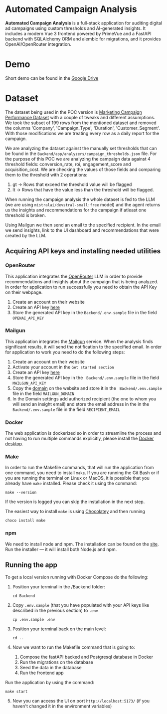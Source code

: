 # Automated Campaign Analysis

**Automated Campaign Analysis** is a full-stack application for auditing digital ad campaigns using custom thresholds and AI-generated insights. It includes a modern Vue 3 frontend powered by PrimeVue and a FastAPI backend with SQLAlchemy ORM and alembic for migrations, and it provides OpenAI/OpenRouter integration.

# Demo

Short demo can be found in the [Google Drive](https://drive.google.com/drive/folders/1Kze3J8I4-f6RA1Gwh2NDdkZldDtG5UWX?usp=drive_link)

# Dataset

The dataset being used in the POC version is [Marketing Campaign Performance Dataset](https://www.kaggle.com/datasets/manishabhatt22/marketing-campaign-performance-dataset?resource=download) with a couple of tweaks and different assumptions. We took the subset of 199 rows from the mentioned dataset and removed the columns 'Company', 'Campaign_Type', 'Duration', 'Customer_Segment'. With those modifications we are treating every row as a daily report for the campaign.

We are analyzing the dataset against the manually set thresholds that can be found in the `Backend/app/analyzers/campaign_thresholds.json` file. For the purpose of this POC we are analyzing the campaign data against 4 threshold fields: conversion_rate, roi, engagement_score and acquisition_cost. We are checking the values of those fields and comparing them to the threshold with 2 operations:

1. gt -> Rows that exceed the threshold value will be flagged
2. lt -> Rows that have the value less than the threshold will be flagged.

When running the campaign analysis the whole dataset is fed to the LLM (we are using `mistralai/devstral-small:free` model) and the agent returns us the insights and recommendations for the campaign if atleast one threshold is broken.

Using Mailgun we then send an email to the specified recipient. In the email we send insights, link to the UI dashboard and recommendations that were created by the LLM.

## Acquiring API keys and installing needed utilities

### OpenRouter

This application integrates the [OpenRouter](https://openrouter.ai/) LLM in order to provide recommendations and insights about the campaign that is being analyzed. In order for application to run successfully you need to obtain the API Key on their webpage.

1. Create an account on their website
2. Create an API key [here](https://openrouter.ai/settings/keys)
3. Store the generated API key in the `Backend/.env.sample` file in the field `OPENAI_API_KEY`

### Mailgun

This application integrates the [Mailgun](https://app.mailgun.com/) service. When the analysis finds significant results, it will send the notification to the specified email. In order for application to work you need to do the following steps:

1. Create an account on their website
2. Activate your account in the `Get started section`
3. Create an API key [here](https://app.mailgun.com/settings/api_security?onboardingTask=api-key)
4. Store the generated API key in the ` Backend/.env.sample` file in the field  `MAILGUN_API_KEY`
5. Copy the [domain](https://app.mailgun.com/mg/sending/domains) on the website and store it in the ` Backend/.env.sample` file in the field  `MAILGUN_DOMAIN`
6. In the Domain settings add authorized recipient (the one to whom you will send an insight email) and store the email address in the in the ` Backend/.env.sample` file in the field  `RECIPIENT_EMAIL`

### Docker

The web application is dockerized so in order to streamline the process and not having to run multiple commands explicitly, please install the [Docker desktop](https://www.docker.com/products/docker-desktop/).

### Make

In order to run the Makefile commands, that will run the application from one command, you need to install `make`.
If you are running the Git Bash or if you are running the terminal on Linux or MacOS, it is possible that you already have `make` installed. Please check it using the command:

```shell
make --version
```

If the version is logged you can skip the installation in the next step.

The easiest way to install `make` is using [Chocolatey](https://chocolatey.org/install) and then running

```shell
choco install make
```

### npm

We need to install node and npm. The installation can be found on the [site](https://nodejs.org/en). Run the installer — it will install both Node.js and npm.

## Running the app

To get a local version running with Docker Compose do the following:

1. Position your terminal in the /Backend folder:

   ```shell
   cd Backend
   ```

2. Copy `.env.sample` (that you have populated with your API keys like described in the previous section) to `.env`

   ```shell
   cp .env.sample .env
   ```

3. Position your terminal back on the main level:

   ```shell
   cd ..
   ```

4. Now we want to run the Makefile command that is going to:
   1. Compose the fastAPI backed and Postgresql database in Docker
   2. Run the migrations on the database
   3. Seed the data in the database
   4. Run the frontend app

Run the application by using the command:

```shell
make start
```

5. Now you can access the UI on port `http://localhost:5173/` (if you haven't changed it in the environment variables)

